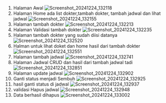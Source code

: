 1. Halaman Awal
   ![Screenshot_20241224_132118](https://github.com/user-attachments/assets/ff809218-c4c6-4a37-a4ed-6678fae831b4)
2. Halaman Home ada list dokter,tambah dokter, tambah jadwal dan lihat jadwal
   ![Screenshot_20241224_132155](https://github.com/user-attachments/assets/1954ecaa-7ac1-4516-bed5-0ecfcc483449)
3. Halaman tambah dokter
   ![Screenshot_20241224_132213](https://github.com/user-attachments/assets/ee005feb-70c5-4764-9d08-8af27595d1a0)
4. Halaman Validasi tambah dokter
   ![Screenshot_20241224_132235](https://github.com/user-attachments/assets/83fb68c1-84ed-4795-8f04-1ceaea306c7b)
5. Halaman tambah dokter yang sudah diisi datanya
   ![Screenshot_20241224_132520](https://github.com/user-attachments/assets/1e6514e8-6732-41f3-a714-96af26d334e1)
6. Halman untuk lihat doket dan home hasil dari tambah dokter
   ![Screenshot_20241224_132551](https://github.com/user-attachments/assets/ac70bfaa-295b-4fba-bc40-f082eff6d2eb)
7. Halaman tambah jadwal
   ![Screenshot_20241224_132741](https://github.com/user-attachments/assets/8ff5f68e-9220-4ea9-ad2d-cc5f001644a7)
8. Halaman Jadwal CRUD dan hasil dari tambah jadwal tadi
   ![Screenshot_20241224_132851](https://github.com/user-attachments/assets/0e0832c2-e758-4dfb-b7bc-a4334269fb2c)
9. Halaman update jadwal
    ![Screenshot_20241224_132902](https://github.com/user-attachments/assets/c5f365a5-564c-48bc-a5d7-7529e044a1fd)
10. Ganti status menjadi Sembuh
    ![Screenshot_20241224_132925](https://github.com/user-attachments/assets/f72ca12e-56e1-40b3-b4dd-72a94a067c9a)
11. hasil ganti status di jadwal
    ![Screenshot_20241224_132937](https://github.com/user-attachments/assets/dfb0c386-939a-406a-bbf7-34b655c894c7)
12. validasi Hapus jadwal
    ![Screenshot_20241224_132948](https://github.com/user-attachments/assets/d286314f-e93a-4646-a3e1-6f82f1677bc6)
13. Data berhasil dihapus
    ![Screenshot_20241224_133002](https://github.com/user-attachments/assets/fe920196-977d-45eb-a482-a15bfe1f6504)
